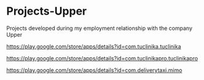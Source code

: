 # Projects-Upper
Projects developed during my employment relationship with the company Upper

https://play.google.com/store/apps/details?id=com.tuclinika.tuclinika

https://play.google.com/store/apps/details?id=com.tuclinikapro.tuclinikapro

https://play.google.com/store/apps/details?id=com.deliverytaxi.mimo

